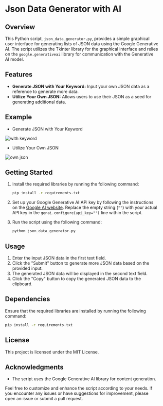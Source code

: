# Json Data Generator with AI

## Overview

This Python script, `json_data_generator.py`, provides a simple graphical user interface for generating lists of JSON data using the Google Generative AI. The script utilizes the Tkinter library for the graphical interface and relies on the `google.generativeai` library for communication with the Generative AI model.

## Features
- **Generate JSON with Your Keyword:** Input your own JSON data as a reference to generate more data.
- **Utilize Your Own JSON:** Allows users to use their JSON as a seed for generating additional data.

## Example
- Generate JSON with Your Keyword

![with keyword](https://github.com/Mini-Mark/json-data-generator-with-ai/blob/main/example_images/keyword.png?raw=true)

- Utilize Your Own JSON

![own json](https://github.com/Mini-Mark/json-data-generator-with-ai/blob/main/example_images/json.png?raw=true)

## Getting Started

1. Install the required libraries by running the following command:

    ```bash
    pip install -r requirements.txt
    ```

2. Set up your Google Generative AI API key by following the instructions on the [Google AI website](https://ai.google.dev/tutorials/setup). Replace the empty string (`""`) with your actual API key in the `genai.configure(api_key="")` line within the script.

3. Run the script using the following command:

    ```bash
    python json_data_generator.py
    ```

## Usage

1. Enter the input JSON data in the first text field.
2. Click the "Submit" button to generate more JSON data based on the provided input.
3. The generated JSON data will be displayed in the second text field.
4. Click the "Copy" button to copy the generated JSON data to the clipboard.

## Dependencies

Ensure that the required libraries are installed by running the following command:

```bash
pip install -r requirements.txt
```

## License
This project is licensed under the MIT License.

## Acknowledgments
- The script uses the Google Generative AI library for content generation.

Feel free to customize and enhance the script according to your needs. If you encounter any issues or have suggestions for improvement, please open an issue or submit a pull request.
